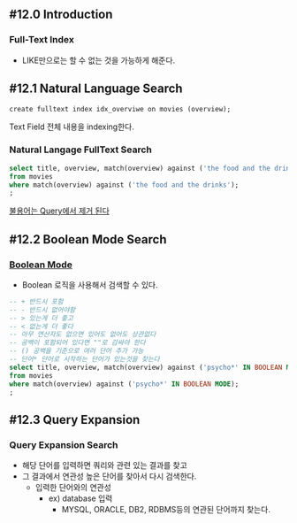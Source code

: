## #12.0 Introduction
### Full-Text Index
- LIKE만으로는 할 수 없는 것을 가능하게 해준다.

## #12.1 Natural Language Search

`create fulltext index idx_overviwe on movies (overview);`

Text Field 전체 내용을 indexing한다.

### Natural Langage FullText Search
```sql
select title, overview, match(overview) against ('the food and the drinks') as score
from movies
where match(overview) against ('the food and the drinks');
;
```

[불용어는 Query에서 제거 된다](https://dev.mysql.com/doc/refman/8.4/en/fulltext-stopwords.html)

## #12.2 Boolean Mode Search

### [Boolean Mode](https://dev.mysql.com/doc/refman/8.4/en/fulltext-boolean.html)
- Boolean 로직을 사용해서 검색할 수 있다.

```sql
-- + 반드시 포함
-- - 반드시 없어야함
-- > 있는게 더 좋고
-- < 없는게 더 좋다
-- 아무 연산자도 없으면 있어도 없어도 상관없다
-- 공백이 포함되어 있다면 ""로 감싸야 한다
-- () 공백을 기준으로 여러 단어 추가 가능
-- 단어* 단어로 시작하는 단어가 있는것을 찾는다
select title, overview, match(overview) against ('psycho*' IN BOOLEAN MODE) as score
from movies
where match(overview) against ('psycho*' IN BOOLEAN MODE);
;
```

## #12.3 Query Expansion

### Query Expansion Search
- 해당 단어를 입력하면 쿼리와 관련 있는 결과를 찾고
- 그 결과에서 연관성 높은 단어를 찾아서 다시 검색한다.
	- 입력한 단어와의 연관성
		- ex) database 입력
			- MYSQL, ORACLE, DB2, RDBMS등의 연관된 단어까지 찾는다.
